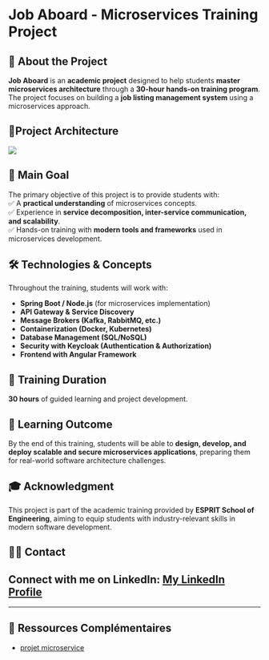 # Job Aboard - Microservices Training Project

## 📌 About the Project
**Job Aboard** is an **academic project** designed to help students **master microservices architecture** through a **30-hour hands-on training program**. The project focuses on building a **job listing management system** using a microservices approach.
## 📌Project Architecture
![](https://github.com/badi3a/JobBoard_Microservice/blob/main/documentation/diag/microservices-global-architecture.drawio%20(2).png)

## 🎯 Main Goal
The primary objective of this project is to provide students with:  
✅ A **practical understanding** of microservices concepts.  
✅ Experience in **service decomposition, inter-service communication, and scalability**.  
✅ Hands-on training with **modern tools and frameworks** used in microservices development.

## 🛠️ Technologies & Concepts
Throughout the training, students will work with:
- **Spring Boot / Node.js** (for microservices implementation)
- **API Gateway & Service Discovery**
- **Message Brokers (Kafka, RabbitMQ, etc.)**
- **Containerization (Docker, Kubernetes)**
- **Database Management (SQL/NoSQL)**
- **Security with Keycloak (Authentication & Authorization)**
- **Frontend with Angular Framework**

## 📅 Training Duration
**30 hours** of guided learning and project development.

## 🚀 Learning Outcome
By the end of this training, students will be able to **design, develop, and deploy scalable and secure microservices applications**, preparing them for real-world software architecture challenges.

## 🎓 Acknowledgment
This project is part of the academic training provided by **ESPRIT School of Engineering**, aiming to equip students with industry-relevant skills in modern software development.
## 👨‍🏫 Contact
Connect with me on LinkedIn: [My LinkedIn Profile](https://www.linkedin.com/in/badiabouhdid/)
---  
---  
## 📢 Ressources Complémentaires
- [projet microservice]([https://jakarta.ee/specifications/restful-ws/](https://github.com/ali-bouali/springboot-3-micro-service-demo))

